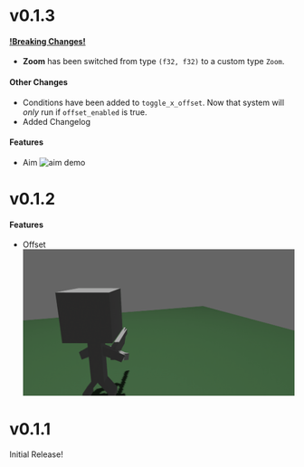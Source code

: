 # v0.1.3

#### <ins>!Breaking Changes!</ins>
- **Zoom** has been switched from type `(f32, f32)` to a custom type `Zoom`.

#### Other Changes

- Conditions have been added to `toggle_x_offset`. Now that system will *only* run if `offset_enabled` is true.
- Added Changelog
  
#### Features

- Aim
![aim demo](assets/aimDemo.gif)

# v0.1.2

#### Features

- Offset
![offset demo](assets/offsetDemo.gif)

# v0.1.1

Initial Release!